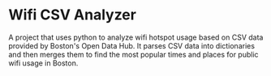 Wifi CSV Analyzer
====================

A project that uses python to analyze wifi hotspot usage based on CSV data provided by Boston's Open Data Hub. It parses CSV data into dictionaries and then merges them to find the most popular times and places for public wifi usage in Boston. 

